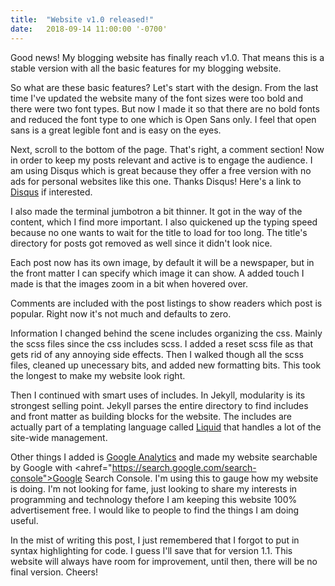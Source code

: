 ```yaml
---
title:  "Website v1.0 released!"
date:   2018-09-14 11:00:00 '-0700'
---
```


Good news! My blogging website has finally reach v1.0. That means this is a stable version with all the basic features for my blogging website.

So what are these basic features? Let's start with the design. From the last time I've updated the website many of the font sizes were too bold and there were two font types. But now I made it so that there are no bold fonts and reduced the font type to one which is Open Sans only. I feel that open sans is a great legible font and is easy on the eyes.

Next, scroll to the bottom of the page. That's right, a comment section! Now in order to keep my posts relevant and active is to engage the audience. I am using Disqus which is great because they offer a free version with no ads for personal websites like this one. Thanks Disqus! Here's a link to <a href="https://disqus.com/">Disqus</a> if interested.

I also made the terminal jumbotron a bit thinner. It got in the way of the content, which I find more important. I also quickened up the typing speed because no one wants to wait for the title to load for too long. The title's directory for posts got removed as well since it didn't look nice.

Each post now has its own image, by default it will be a newspaper, but in the front matter I can specify which image it can show. A added touch I made is that the images zoom in a bit when hovered over.

Comments are included with the post listings to show readers which post is popular. Right now it's not much and defaults to zero.

Information I changed behind the scene includes organizing the css. Mainly the scss files since the css includes scss. I added a reset scss file as that gets rid of any annoying side effects. Then I walked though all the scss files, cleaned up unecessary bits, and added new formatting bits. This took the longest to make my website look right.

Then I continued with smart uses of includes. In Jekyll, modularity is its strongest selling point. Jekyll parses the entire directory to find includes and front matter as building blocks for the website. The includes are actually part of a templating language called <a href="https://shopify.github.io/liquid/">Liquid</a> that handles a lot of the site-wide management.

Other things I added is <a href="https://analytics.google.com/analytics/web/">Google Analytics</a> and made my website searchable by Google with <ahref="https://search.google.com/search-console">Google Search Console</a>. I'm using this to gauge how my website is doing. I'm not looking for fame, just looking to share my interests in programming and technology thefore I am keeping this website 100% advertisement free. I would like to people to find the things I am doing useful.

In the mist of writing this post, I just remembered that I forgot to put in syntax highlighting for code. I guess I'll save that for version 1.1. This website will always have room for improvement, until then, there will be no final version. Cheers!
